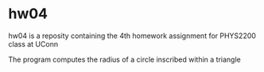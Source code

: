 # hw04

hw04 is a reposity containing the 4th homework assignment for PHYS2200 class at UConn

The program computes the radius of a circle inscribed within a triangle
